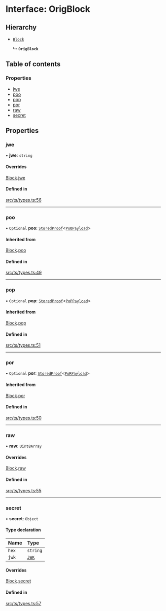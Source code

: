 # Interface: OrigBlock

## Hierarchy

- [`Block`](Block.md)

  ↳ **`OrigBlock`**

## Table of contents

### Properties

- [jwe](OrigBlock.md#jwe)
- [poo](OrigBlock.md#poo)
- [pop](OrigBlock.md#pop)
- [por](OrigBlock.md#por)
- [raw](OrigBlock.md#raw)
- [secret](OrigBlock.md#secret)

## Properties

### jwe

• **jwe**: `string`

#### Overrides

[Block](Block.md).[jwe](Block.md#jwe)

#### Defined in

[src/ts/types.ts:56](https://gitlab.com/i3-market/code/wp3/t3.2/conflict-resolution/non-repudiation-library/-/blob/dbfd07a/src/ts/types.ts#L56)

___

### poo

• `Optional` **poo**: [`StoredProof`](StoredProof.md)<[`PoOPayload`](PoOPayload.md)\>

#### Inherited from

[Block](Block.md).[poo](Block.md#poo)

#### Defined in

[src/ts/types.ts:49](https://gitlab.com/i3-market/code/wp3/t3.2/conflict-resolution/non-repudiation-library/-/blob/dbfd07a/src/ts/types.ts#L49)

___

### pop

• `Optional` **pop**: [`StoredProof`](StoredProof.md)<[`PoPPayload`](PoPPayload.md)\>

#### Inherited from

[Block](Block.md).[pop](Block.md#pop)

#### Defined in

[src/ts/types.ts:51](https://gitlab.com/i3-market/code/wp3/t3.2/conflict-resolution/non-repudiation-library/-/blob/dbfd07a/src/ts/types.ts#L51)

___

### por

• `Optional` **por**: [`StoredProof`](StoredProof.md)<[`PoRPayload`](PoRPayload.md)\>

#### Inherited from

[Block](Block.md).[por](Block.md#por)

#### Defined in

[src/ts/types.ts:50](https://gitlab.com/i3-market/code/wp3/t3.2/conflict-resolution/non-repudiation-library/-/blob/dbfd07a/src/ts/types.ts#L50)

___

### raw

• **raw**: `Uint8Array`

#### Overrides

[Block](Block.md).[raw](Block.md#raw)

#### Defined in

[src/ts/types.ts:55](https://gitlab.com/i3-market/code/wp3/t3.2/conflict-resolution/non-repudiation-library/-/blob/dbfd07a/src/ts/types.ts#L55)

___

### secret

• **secret**: `Object`

#### Type declaration

| Name | Type |
| :------ | :------ |
| `hex` | `string` |
| `jwk` | [`JWK`](JWK.md) |

#### Overrides

[Block](Block.md).[secret](Block.md#secret)

#### Defined in

[src/ts/types.ts:57](https://gitlab.com/i3-market/code/wp3/t3.2/conflict-resolution/non-repudiation-library/-/blob/dbfd07a/src/ts/types.ts#L57)
